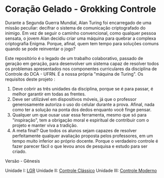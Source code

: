 # Coração Gelado - Grokking Controle

Durante a Segunda Guerra Mundial, Alan Turing foi encarregado de uma missão peculiar: decifrar o sistema de comunicação criptografado do inimigo. Em vez de seguir o caminho convencional, como qualquer pessoa sensata, o jovem Alan decidiu criar uma máquina para quebrar a complexa criptografia Enigma. Porque, afinal, quem tem tempo para soluções comuns quando se pode reinventar o jogo?

Este repositório é o legado de um trabalho colaborativo, passado de geração em geração, para desenvolver um sistema capaz de resolver todos os problemas apresentados nos componentes curriculares da disciplina de Controle do DCA - UFRN. É a nossa própria "máquina de Turing".
Os requisitos deste projeto :

1) Deve cobrir as três unidades da disciplina, porque se é para passar, é melhor garantir em todas as frentes.
2) Deve ser utilizável em dispositivos móveis, já que o professor generosamente autoriza o uso do celular durante a prova. Afinal, nada como ter a solução na ponta dos dedos enquanto você finge pensar.
3) Qualquer um que ousar usar essa ferramenta, mesmo que só para "inspiração", tem a obrigação moral e espiritual de contribuir com o projeto e manter viva a tradição.
4) A meta final? Que todos os alunos sejam capazes de resolver perfeitamente qualquer avaliação proposta pelos professores, em um tempo muito inferior ao próprio docente. Porque o verdadeiro controle é fazer parecer fácil o que levou anos de pesquisa e estudo para ser criado.

Versão - Gênesis 

Unidade I: [LGR](https://colab.research.google.com/drive/1KGFVaqCB7iw61kqlS8sIo-FbLg8yXBIn?usp=share_link)
Unidade II: [Controle Clássico](https://colab.research.google.com/drive/17bkpGQpqlTL49Mma9kFt54cRMpgf_ID0?usp=share_link)
Unidade III: [Controle Moderno](controle_moderno/)


